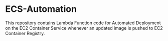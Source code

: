 # ECS-Automation
This repository contains Lambda Function code for Automated Deployment on the EC2 Container Service whenever an updated image is pushed to EC2 Container Registry.

